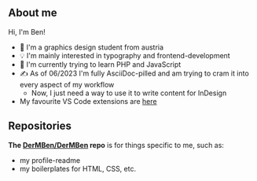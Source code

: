 ## About me

Hi, I'm Ben!

- 🎨 I'm a graphics design student from austria
- 💡 I'm mainly interested in typography and frontend-development
- 🧠 I'm currently trying to learn PHP and JavaScript
- ✍ As of 06/2023 I'm fully AsciiDoc-pilled and am trying to cram it into every aspect of my workflow
  - Now, I just need a way to use it to write content for InDesign
- My favourite VS Code extensions are [here](https://github.com/stars/DerMBen/lists/fav-vs-code-extensions)

## Repositories

**The [DerMBen/DerMBen](https://github.com/DerMBen/DerMBen) repo** is for things specific to me, such as:
- my profile-readme
- my boilerplates for HTML, CSS, etc.

<!--
Emoji options:

| Emoji | Shortcode                      |
| ----- | ------------------------------ |
| 🌸    | :cherry_blossom:               |
| 💮    | :white_flower:                 |
| 🪷     | :lotus:                        |
| 🏵     | :rosette:                      |
| 🍊    | :tangerine:                    |
| 🧠    | :brain:                        |
| ✍    | :writing_hand:                 |
| 🕴    | :person_in_suit_levitating:    |
| 🌐    | :globe_with_meridians:         |
| 🎮    | :video_game:                   |
| 🎴    | :flower_playing_cards:         |
| 🎭    | :performing_arts:              |
| 🖼     | :framed_picture:               |
| 🎨    | :artist_palette:               |
| 🎙     | :studio_microphone:            |
| 🎚     | :level_slider:                 |
| 🎧    | :headphone:                    |
| 🖥     | :desktop_computer:             |
| 📚    | :books:                        |
| 🧮    | :abacus:                       |
| 💽    | :computer_disk:                |
| 💿    | :optical_disc:                 |
| 🔍    | :magnifying_glass_tilted_left: |
| 💡    | :light_bulb:                   |
| 📙    | :orange_book:                  |
| 📑    | :bookmark_tabs:                |
| ✒     | :black_nib:                    |
| 📍    | :round_pushpin:                |
| ⚙     | :gear:                         |
| 🗜     | :clamp:                        |
| 🔧    | :wrench:                       |
| 🔬    | :microscope:                   |
| ⚠     | :warning:                      |
| ⛔    | :no-entry:                     |
| 🚫    | :prohibited:                   |
| ✔     | :check_mark:                   |
| ❌    | :cross_mark:                   |
| ©     | :copyright:                    |
| ®     | :registered:                   |
| ™     | :trademark:                    |
| 🟠    | :orange_circle:                |
| 🟧    | :orange_square:                |
| 🔶    | :large-orange_diamond:         |
| 🔸    | :small_orange_diamond:         |
| 🏳️‍🌈    | :rainbow_flag:                 |
| 🇦🇹    | :flag_austria:                 |
| 🇩🇪    | :flag_germany:                 |
| 🇬🇧    | :united_kingdom:               |
-->

